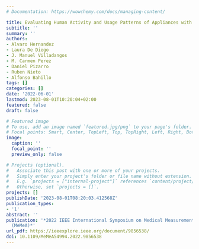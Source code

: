 ```yaml
---
# Documentation: https://wowchemy.com/docs/managing-content/

title: Evaluating Human Activity and Usage Patterns of Appliances with Smart Meters
subtitle: ''
summary: ''
authors:
- Alvaro Hernandez
- Laura De Diego
- J. Manuel Villadangos
- M. Carmen Perez
- Daniel Pizarro
- Ruben Nieto
- Alfonso Bahillo
tags: []
categories: []
date: '2022-06-01'
lastmod: 2023-08-01T10:20:04+02:00
featured: false
draft: false

# Featured image
# To use, add an image named `featured.jpg/png` to your page's folder.
# Focal points: Smart, Center, TopLeft, Top, TopRight, Left, Right, BottomLeft, Bottom, BottomRight.
image:
  caption: ''
  focal_point: ''
  preview_only: false

# Projects (optional).
#   Associate this post with one or more of your projects.
#   Simply enter your project's folder or file name without extension.
#   E.g. `projects = ["internal-project"]` references `content/project/deep-learning/index.md`.
#   Otherwise, set `projects = []`.
projects: []
publishDate: '2023-08-01T08:20:03.412568Z'
publication_types:
- '1'
abstract: ''
publication: '*2022 IEEE International Symposium on Medical Measurements and Applications
  (MeMeA)*'
url_pdf: https://ieeexplore.ieee.org/document/9856538/
doi: 10.1109/MeMeA54994.2022.9856538
---
```

